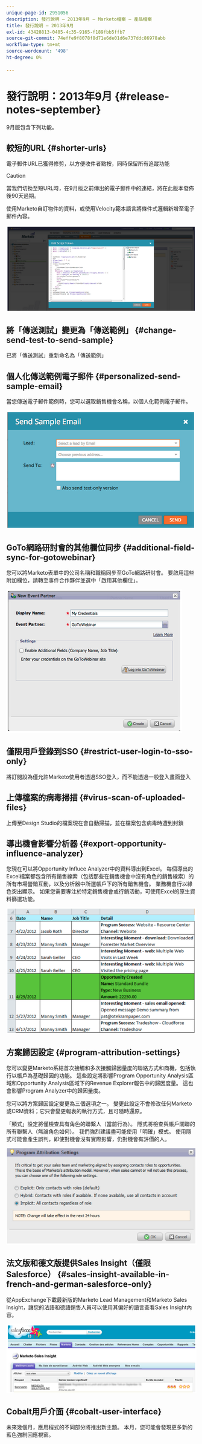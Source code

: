 ```yaml
---
unique-page-id: 2951056
description: 發行說明 — 2013年9月 — Marketo檔案 — 產品檔案
title: 發行說明 — 2013年9月
exl-id: 43428813-0405-4c35-9165-f189fbb5ffb7
source-git-commit: 74effe9f8078f8d71e6de01d6e737ddc86978abb
workflow-type: tm+mt
source-wordcount: '498'
ht-degree: 0%

---
```


# 發行說明：2013年9月 {#release-notes-september}

9月版包含下列功能。

## 較短的URL {#shorter-urls}

電子郵件URL已獲得修剪，以方便收件者點按，同時保留所有追蹤功能

>[!CAUTION]
>
>當我們切換至短URL時，在9月版之前傳出的電子郵件中的連結，將在此版本發佈後90天過期。

使用Marketo自訂物件的資料，或使用Velocity範本語言將條件式邏輯新增至電子郵件內容。

![](assets/image2014-9-22-17-3a10-3a56.png)

## 將「傳送測試」變更為「傳送範例」 {#change-send-test-to-send-sample}

已將「傳送測試」重新命名為「傳送範例」

## 個人化傳送範例電子郵件 {#personalized-send-sample-email}

當您傳送電子郵件範例時，您可以選取銷售機會名稱，以個人化範例電子郵件。

![](assets/image2014-9-22-17-3a11-3a22.png)

## GoTo網路研討會的其他欄位同步 {#additional-field-sync-for-gotowebinar}

您可以將Marketo表單中的公司名稱和職稱同步至GoTo網路研討會。 要啟用這些附加欄位，請轉至事件合作夥伴並選中「啟用其他欄位」。

![](assets/image2014-9-22-17-3a11-3a53.png)

## 僅限用戶登錄到SSO {#restrict-user-login-to-sso-only}

將訂閱設為僅允許Marketo使用者透過SSO登入，而不能透過一般登入畫面登入

## 上傳檔案的病毒掃描 {#virus-scan-of-uploaded-files}

上傳至Design Studio的檔案現在會自動掃描，並在檔案包含病毒時遭到封鎖

## 導出機會影響分析器 {#export-opportunity-influence-analyzer}

您現在可以將Opportunity Influce Analyzer中的資料導出到Excel。 每個導出的Excel檔案都包含所有銷售線索（包括那些在銷售機會中沒有角色的銷售線索）的所有市場營銷互動，以及分析器中所選帳戶下的所有銷售機會。 業務機會行以綠色突出顯示。 如果您需要專注於特定銷售機會或行銷活動，可使用Excel的原生資料篩選功能。

![](assets/image2014-9-22-17-3a12-3a23.png)

## 方案歸因設定 {#program-attribution-settings}

您可以變更Marketo系結首次接觸和多次接觸歸因量度的聯絡方式和商機，包括執行以帳戶為基礎歸因的功能。 這些設定將影響Program Opportunity Analysis區域和Opportunity Analysis區域下的Revenue Explorer報告中的歸因度量。 這也會影響Program Analyzer中的歸因量度。

您可以將方案歸因設定變更為三個選項之一。 變更此設定不會修改任何Marketo或CRM資料；它只會變更報表的執行方式，且可隨時還原。

「顯式」設定將僅檢查具有角色的聯繫人（當前行為）。 隱式將檢查與帳戶關聯的所有聯繫人（無論角色如何）。 我們強烈建議盡可能使用「明確」模式。 使用隱式可能會產生誤判，即使對機會沒有實際影響，仍對機會有評價的人。

![](assets/image2014-9-22-17-3a12-3a43.png)

## 法文版和德文版提供Sales Insight（僅限Salesforce） {#sales-insight-available-in-french-and-german-salesforce-only}

從AppExchange下載最新版的Marketo Lead Management和Marketo Sales Insight，讓您的法語和德語銷售人員可以使用其偏好的語言查看Sales Insight內容。

![](assets/image2014-9-22-17-3a13-3a12.png)

## Cobalt用戶介面 {#cobalt-user-interface}

未來幾個月，應用程式的不同部分將推出新主題。 本月，您可能會發現更多新的藍色強制回應視窗。
